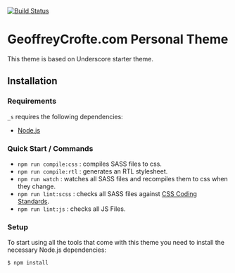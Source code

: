 [![Build Status](https://travis-ci.org/Automattic/_s.svg?branch=master)](https://travis-ci.org/Automattic/_s)

GeoffreyCrofte.com Personal Theme 
===

This theme is based on Underscore starter theme.

Installation
---------------

### Requirements

`_s` requires the following dependencies:

- [Node.js](https://nodejs.org/)

### Quick Start / Commands
- `npm run compile:css` : compiles SASS files to css.
- `npm run compile:rtl` : generates an RTL stylesheet.
- `npm run watch` : watches all SASS files and recompiles them to css when they change.
- `npm run lint:scss` : checks all SASS files against [CSS Coding Standards](https://developer.wordpress.org/coding-standards/wordpress-coding-standards/css/).
- `npm run lint:js` : checks all JS Files.


### Setup

To start using all the tools that come with this theme you need to install the necessary Node.js dependencies:

```sh
$ npm install
```
